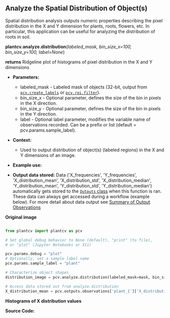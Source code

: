 ## Analyze the Spatial Distribution of Object(s)

Spatial distribution analysis outputs numeric properties describing the pixel distribution in the X and Y dimension for plants, roots, flowers, etc. In particular, this application can be useful for analyzing the distribution of roots in soil. 
 
**plantcv.analyze.distribution**(*labeled_mask, bin_size_x=100, bin_size_y=100, label=None*)

**returns** Ridgeline plot of histograms of pixel distribution in the X and Y dimensions

- **Parameters:**
    - labeled_mask - Labeled mask of objects (32-bit, output from [`pcv.create_labels`](create_labels.md) or [`pcv.roi.filter`](roi_filter.md)).
    - bin_size_x - Optional parameter, defines the size of the bin in pixels in the X direction. 
    - bin_size_y - Optional parameter, defines the size of the bin in pixels in the Y direction. 
    - label - Optional label parameter, modifies the variable name of observations recorded. Can be a prefix or list (default = pcv.params.sample_label).
- **Context:**
    - Used to output distribution of object(s) (labeled regions) in the X and Y dimensions of an image. 
- **Example use:**

- **Output data stored:** Data ('X_frequencies', 'Y_frequencies', 'X_distribution_mean', 'X_distribution_std', 'X_distribution_median', 'Y_distribution_mean', 'Y_distribution_std', 'Y_distribution_median') 
    automatically gets stored to the [`Outputs` class](outputs.md) when this function is ran. 
    These data can always get accessed during a workflow (example below). For more detail about data output see [Summary of Output Observations](output_measurements.md#summary-of-output-observations)
    
**Original image**



```python

from plantcv import plantcv as pcv

# Set global debug behavior to None (default), "print" (to file), 
# or "plot" (Jupyter Notebooks or X11)

pcv.params.debug = "plot"
# Optionally, set a sample label name
pcv.params.sample_label = "plant"

# Characterize object shapes
distribution_image = pcv.analyze.distribution(labeled_mask=mask, bin_size = 100, n_labels=1)

# Access data stored out from analyze.distribution
X_distribution_mean = pcv.outputs.observations['plant_1']['X_distribution_mean']['value']

```

**Histograms of X distribution values**




**Source Code:** 
